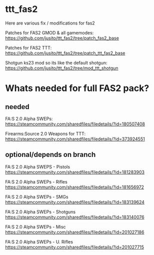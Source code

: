 # ttt_fas2
Here are various fix / modifications for fas2

Patches for FAS2 GMOD & all gamemodes:
https://github.com/jusito/ttt_fas2/tree/patch_fas2_base

Patches for FAS2 TTT:
https://github.com/jusito/ttt_fas2/tree/patch_ttt_fas2_base

Shotgun ks23 mod so its like the default shotgun:
https://github.com/jusito/ttt_fas2/tree/mod_ttt_shotgun

# Whats needed for full FAS2 pack?
## needed
FA:S 2.0 Alpha SWEPs:
https://steamcommunity.com/sharedfiles/filedetails/?id=180507408

Firearms:Source 2.0 Weapons for TTT:
https://steamcommunity.com/sharedfiles/filedetails/?id=373924551

## optional/depends on branch
FA:S 2.0 Alpha SWEPS - Pistols
https://steamcommunity.com/sharedfiles/filedetails/?id=181283903

FA:S 2.0 Alpha SWEPs - Rifles
https://steamcommunity.com/sharedfiles/filedetails/?id=181656972

FA:S 2.0 Alpha SWEPs - SMGs
https://steamcommunity.com/sharedfiles/filedetails/?id=183139624

FA:S 2.0 Alpha SWEPs - Shotguns
https://steamcommunity.com/sharedfiles/filedetails/?id=183140076

FA:S 2.0 Alpha SWEPs - Misc
https://steamcommunity.com/sharedfiles/filedetails/?id=201027186

FA:S 2.0 Alpha SWEPs - U. Rifles
https://steamcommunity.com/sharedfiles/filedetails/?id=201027715